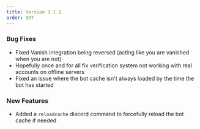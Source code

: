 ```yaml
---
title: Version 3.1.1
order: 997
---
```


### Bug Fixes

* Fixed Vanish integration being reversed (acting like you are vanished when you are not)
* Hopefully once and for all fix verification system not working with real accounts on offline servers
* Fixed an issue where the bot cache isn't always loaded by the time the bot has started

### New Features

* Added a `reloadcache` discord command to forcefully reload the bot cache if needed
